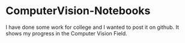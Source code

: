 # ComputerVision-Notebooks
I have done some work for college and I wanted to post it on github. It shows my progress in the Computer Vision Field.
